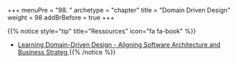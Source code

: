 +++
menuPre = "98. "
archetype = "chapter"
title = "Domain Driven Design"
weight = 98
addBrBefore = true
+++

{{% notice style="tip" title="Ressources" icon="fa fa-book" %}}

- [Learning Domain-Driven Design - Aligning Software Architecture and Business Strateg ](https://www.oreilly.com/library/view/learning-domain-driven-design/9781098100124/)
  {{% /notice %}}

